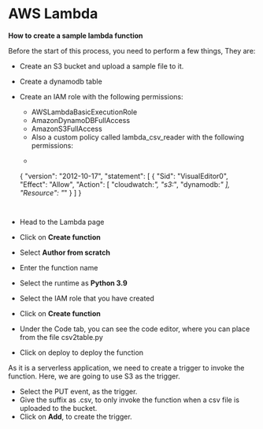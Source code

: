 # AWS Lambda

**How to create a sample lambda function**

Before the start of this process, you need to perform a few things, They are:

* Create an S3 bucket and upload a sample file to it.
* Create a dynamodb table
* Create an IAM role with the following permissions:
    * AWSLambdaBasicExecutionRole
    * AmazonDynamoDBFullAccess
    * AmazonS3FullAccess
    * Also a custom policy called lambda_csv_reader with the following permissions:
    * ```json
    {
        "version": "2012-10-17",
        "statement": [
            {
                "Sid": "VisualEditor0",
                "Effect": "Allow",
                "Action": [
                    "cloudwatch:*",
                    "s3:*",
                    "dynamodb:*"
                ],
                "Resource": "*"
            }
        ]
    }
    ```


* Head to the Lambda page
* Click on **Create function**
* Select **Author from scratch**
* Enter the function name
* Select the runtime as **Python 3.9**
* Select the IAM role that you have created
* Click on **Create function**

* Under the Code tab, you can see the code editor, where you can place from the file csv2table.py
* Click on deploy to deploy the function

As it is a serverless application, we need to create a trigger to invoke the function. Here, we are going to use S3 as the trigger.

* Select the PUT event, as the trigger.
* Give the suffix as .csv, to only invoke the function when a csv file is uploaded to the bucket.
* Click on **Add**, to create the trigger.
